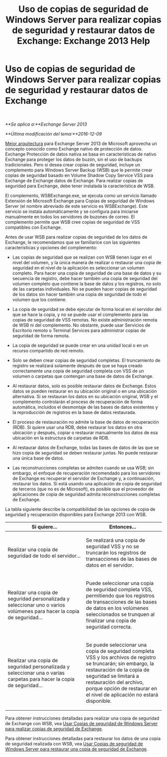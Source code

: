﻿---
title: 'Uso de copias de seguridad de Windows Server para realizar copias de seguridad y restaurar datos de Exchange: Exchange 2013 Help'
TOCTitle: Uso de copias de seguridad de Windows Server para realizar copias de seguridad y restaurar datos de Exchange
ms:assetid: 0fac891a-5713-42b6-afd5-c91b2b88f966
ms:mtpsurl: https://technet.microsoft.com/es-es/library/Dd876851(v=EXCHG.150)
ms:contentKeyID: 48267805
ms.date: 05/22/2018
mtps_version: v=EXCHG.150
ms.translationtype: MT
---

# Uso de copias de seguridad de Windows Server para realizar copias de seguridad y restaurar datos de Exchange

 

_**Se aplica a:**Exchange Server 2013_

_**Última modificación del tema:**2016-12-09_

[Mejor arquitectura](https://blogs.technet.com/b/exchange/archive/2014/04/21/the-preferred-architecture.aspx) para Exchange Server 2013 de Microsoft aprovecha un concepto conocido como Exchange nativo de protección de datos. Exchange Protección de datos nativa se basa en características de nativo Exchange para proteger los datos de buzón, sin el uso de backups tradicionales. Pero si desea crear copias de seguridad, incluye un complemento para Windows Server Backup (WSB) que le permite crear copias de seguridad basado en Volume Shadow Copy Service VSS para Exchange de Exchange datos de Exchange. Para realizar copias de seguridad para Exchange, debe tener instalada la característica de WSB.

El complemento, WSBExchange.exe, se ejecuta como un servicio llamado Extensión de Microsoft Exchange para Copias de seguridad de Windows Server (el nombre abreviado de este servicio es WSBExchange). Este servicio se instala automáticamente y se configura para iniciarse manualmente en todos los servidores de buzones de correo. El complemento permite que WSB cree copias de seguridad de VSS compatibles con Exchange.

Antes de usar WSB para realizar copias de seguridad de los datos de Exchange, le recomendamos que se familiarice con las siguientes características y opciones del complemento:

  - Las copias de seguridad que se realizan con WSB tienen lugar en el nivel del volumen, y la única manera de realizar o restaurar una copia de seguridad en el nivel de la aplicación es seleccionar un volumen completo. Para hacer una copia de seguridad de una base de datos y su secuencia de registro, debe hacer también una copia de seguridad del volumen completo que contiene la base de datos y los registros, no solo de las carpetas individuales. No se pueden hacer copias de seguridad de los datos sin hacer también una copia de seguridad de todo el volumen que los contiene.

  - La copia de seguridad se debe ejecutar de forma local en el servidor del que se hace la copia, y no se puede usar el complemento para las copias de seguridad de VSS remotas. No existe administración remota de WSB ni del complemento. No obstante, puede usar Servicios de Escritorio remoto o Terminal Services para administrar copias de seguridad de forma remota.

  - La copia de seguridad se puede crear en una unidad local o en un recurso compartido de red remoto.

  - Solo se deben crear copias de seguridad completas. El truncamiento de registro se realizará solamente después de que se haya creado correctamente una copia de seguridad completa con VSS de un volumen o carpetas que contengan una base de datos de Exchange.

  - Al restaurar datos, solo es posible restaurar datos de Exchange. Estos datos se pueden restaurar en su ubicación original o en una ubicación alternativa. Si se restauran los datos en su ubicación original, WSB y el complemento controlarán el proceso de recuperación de forma automática, incluidos el desmontaje de las bases de datos existentes y la reproducción de registros en la base de datos restaurada.

  - El proceso de restauración no admite la base de datos de recuperación (RDB). Si quiere usar una RDB, debe restaurar los datos en otra ubicación y después, copiar o restaurar manualmente los datos de esa ubicación en la estructura de carpetas de RDB.

  - Al restaurar datos de Exchange, todas las bases de datos de las que se hizo copia de seguridad se deben restaurar juntas. No puede restaurar una única base de datos.

  - Las reconstrucciones completas se admiten cuando se usa WSB; sin embargo, el enfoque de recuperación recomendado para los servidores de Exchange es recuperar el servidor de Exchange y, a continuación, restaurar los datos. Si está usando una aplicación de copia de seguridad de terceros (que no es de Microsoft), es posible que el proveedor de aplicaciones de copia de seguridad admita reconstrucciones completas de Exchange.

La tabla siguiente describe la compatibilidad de las opciones de copia de seguridad y recuperación disponibles para Exchange 2013 con WSB.


<table>
<colgroup>
<col style="width: 50%" />
<col style="width: 50%" />
</colgroup>
<thead>
<tr class="header">
<th>Si quiere...</th>
<th>Entonces...</th>
</tr>
</thead>
<tbody>
<tr class="odd">
<td><p>Realizar una copia de seguridad de todo el servidor...</p></td>
<td><p>Se realizará una copia de seguridad VSS y no se truncarán los registros de transacciones de las bases de datos en el servidor.</p></td>
</tr>
<tr class="even">
<td><p>Realizar una copia de seguridad personalizada y seleccionar uno o varios volúmenes para hacer la copia de seguridad...</p></td>
<td><p>Puede seleccionar una copia de seguridad completa VSS, permitiendo que los registros de transacciones de las bases de datos en los volúmenes seleccionados se trunquen al finalizar una copia de seguridad correcta.</p></td>
</tr>
<tr class="odd">
<td><p>Realizar una copia de seguridad personalizada y seleccionar una o varias carpetas para hacer la copia de seguridad...</p></td>
<td><p>Se puede seleccionar una copia de seguridad completa VSS y los archivos de registro se truncarán; sin embargo, la restauración de la copia de seguridad se limitará a restauración del archivo, porque opción de restaurar en el nivel de aplicación no estará disponible.</p></td>
</tr>
</tbody>
</table>


Para obtener instrucciones detalladas para realizar una copia de seguridad de Exchange con WSB, vea [Usar Copias de seguridad de Windows Server para realizar copias de seguridad de Exchange](use-windows-server-backup-to-back-up-exchange-exchange-2013-help.md).

Para obtener instrucciones detalladas para restaurar los datos de una copia de seguridad realizada con WSB, vea [Usar Copias de seguridad de Windows Server para restaurar una copia de seguridad de Exchange](use-windows-server-backup-to-restore-a-backup-of-exchange-exchange-2013-help.md).


